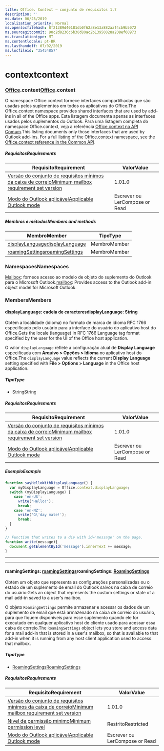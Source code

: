 ```yaml
---
title: Office. Context – conjunto de requisitos 1,7
description: ''
ms.date: 06/25/2019
localization_priority: Normal
ms.openlocfilehash: 8f21389d40181db0f62a8e13a882aaf4cb9b5072
ms.sourcegitcommit: 90c2d8236c6b30d80ac2b13950028a208ef60973
ms.translationtype: MT
ms.contentlocale: pt-BR
ms.lasthandoff: 07/02/2019
ms.locfileid: "35454857"
---
```

# <a name="context"></a><span data-ttu-id="482e8-102">context</span><span class="sxs-lookup"><span data-stu-id="482e8-102">context</span></span>

### <a name="officeofficemdcontext"></a><span data-ttu-id="482e8-103">[Office](Office.md).context</span><span class="sxs-lookup"><span data-stu-id="482e8-103">[Office](Office.md).context</span></span>

<span data-ttu-id="482e8-104">O namespace Office.context fornece interfaces compartilhadas que são usadas pelos suplementos em todos os aplicativos do Office.</span><span class="sxs-lookup"><span data-stu-id="482e8-104">The Office.context namespace provides shared interfaces that are used by add-ins in all of the Office apps.</span></span> <span data-ttu-id="482e8-105">Esta listagem documenta apenas as interfaces usados pelos suplementos do Outlook. Para uma listagem completa do namespace Office.context, veja a referência [Office.context na API Comum](/javascript/api/office/office.context).</span><span class="sxs-lookup"><span data-stu-id="482e8-105">This listing documents only those interfaces that are used by Outlook add-ins. For a full listing of the Office.context namespace, see the [Office.context reference in the Common API](/javascript/api/office/office.context).</span></span>

##### <a name="requirements"></a><span data-ttu-id="482e8-106">Requisitos</span><span class="sxs-lookup"><span data-stu-id="482e8-106">Requirements</span></span>

|<span data-ttu-id="482e8-107">Requisito</span><span class="sxs-lookup"><span data-stu-id="482e8-107">Requirement</span></span>| <span data-ttu-id="482e8-108">Valor</span><span class="sxs-lookup"><span data-stu-id="482e8-108">Value</span></span>|
|---|---|
|[<span data-ttu-id="482e8-109">Versão do conjunto de requisitos mínimos da caixa de correio</span><span class="sxs-lookup"><span data-stu-id="482e8-109">Minimum mailbox requirement set version</span></span>](/office/dev/add-ins/reference/requirement-sets/outlook-api-requirement-sets)| <span data-ttu-id="482e8-110">1.0</span><span class="sxs-lookup"><span data-stu-id="482e8-110">1.0</span></span>|
|[<span data-ttu-id="482e8-111">Modo do Outlook aplicável</span><span class="sxs-lookup"><span data-stu-id="482e8-111">Applicable Outlook mode</span></span>](/outlook/add-ins/#extension-points)| <span data-ttu-id="482e8-112">Escrever ou Ler</span><span class="sxs-lookup"><span data-stu-id="482e8-112">Compose or Read</span></span>|

##### <a name="members-and-methods"></a><span data-ttu-id="482e8-113">Membros e métodos</span><span class="sxs-lookup"><span data-stu-id="482e8-113">Members and methods</span></span>

| <span data-ttu-id="482e8-114">Membro</span><span class="sxs-lookup"><span data-stu-id="482e8-114">Member</span></span> | <span data-ttu-id="482e8-115">Tipo</span><span class="sxs-lookup"><span data-stu-id="482e8-115">Type</span></span> |
|--------|------|
| [<span data-ttu-id="482e8-116">displayLanguage</span><span class="sxs-lookup"><span data-stu-id="482e8-116">displayLanguage</span></span>](#displaylanguage-string) | <span data-ttu-id="482e8-117">Membro</span><span class="sxs-lookup"><span data-stu-id="482e8-117">Member</span></span> |
| [<span data-ttu-id="482e8-118">roamingSettings</span><span class="sxs-lookup"><span data-stu-id="482e8-118">roamingSettings</span></span>](#roamingsettings-roamingsettings) | <span data-ttu-id="482e8-119">Membro</span><span class="sxs-lookup"><span data-stu-id="482e8-119">Member</span></span> |

### <a name="namespaces"></a><span data-ttu-id="482e8-120">Namespaces</span><span class="sxs-lookup"><span data-stu-id="482e8-120">Namespaces</span></span>

<span data-ttu-id="482e8-121">[Mailbox](office.context.mailbox.md): fornece acesso ao modelo de objeto do suplemento do Outlook para o Microsoft Outlook.</span><span class="sxs-lookup"><span data-stu-id="482e8-121">[mailbox](office.context.mailbox.md): Provides access to the Outlook add-in object model for Microsoft Outlook.</span></span>

### <a name="members"></a><span data-ttu-id="482e8-122">Members</span><span class="sxs-lookup"><span data-stu-id="482e8-122">Members</span></span>

#### <a name="displaylanguage-string"></a><span data-ttu-id="482e8-123">displayLanguage: cadeia de caracteres</span><span class="sxs-lookup"><span data-stu-id="482e8-123">displayLanguage: String</span></span>

<span data-ttu-id="482e8-124">Obtém a localidade (idioma) no formato de marca de idioma RFC 1766 especificado pelo usuário para a interface do usuário do aplicativo host do Office.</span><span class="sxs-lookup"><span data-stu-id="482e8-124">Gets the locale (language) in RFC 1766 Language tag format specified by the user for the UI of the Office host application.</span></span>

<span data-ttu-id="482e8-125">O valor `displayLanguage` reflete a configuração atual de **Display Language** especificada com **Arquivo > Opções > Idioma** no aplicativo host do Office.</span><span class="sxs-lookup"><span data-stu-id="482e8-125">The `displayLanguage` value reflects the current **Display Language** setting specified with **File > Options > Language** in the Office host application.</span></span>

##### <a name="type"></a><span data-ttu-id="482e8-126">Tipo</span><span class="sxs-lookup"><span data-stu-id="482e8-126">Type</span></span>

*   <span data-ttu-id="482e8-127">String</span><span class="sxs-lookup"><span data-stu-id="482e8-127">String</span></span>

##### <a name="requirements"></a><span data-ttu-id="482e8-128">Requisitos</span><span class="sxs-lookup"><span data-stu-id="482e8-128">Requirements</span></span>

|<span data-ttu-id="482e8-129">Requisito</span><span class="sxs-lookup"><span data-stu-id="482e8-129">Requirement</span></span>| <span data-ttu-id="482e8-130">Valor</span><span class="sxs-lookup"><span data-stu-id="482e8-130">Value</span></span>|
|---|---|
|[<span data-ttu-id="482e8-131">Versão do conjunto de requisitos mínimos da caixa de correio</span><span class="sxs-lookup"><span data-stu-id="482e8-131">Minimum mailbox requirement set version</span></span>](/office/dev/add-ins/reference/requirement-sets/outlook-api-requirement-sets)| <span data-ttu-id="482e8-132">1.0</span><span class="sxs-lookup"><span data-stu-id="482e8-132">1.0</span></span>|
|[<span data-ttu-id="482e8-133">Modo do Outlook aplicável</span><span class="sxs-lookup"><span data-stu-id="482e8-133">Applicable Outlook mode</span></span>](/outlook/add-ins/#extension-points)| <span data-ttu-id="482e8-134">Escrever ou Ler</span><span class="sxs-lookup"><span data-stu-id="482e8-134">Compose or Read</span></span>|

##### <a name="example"></a><span data-ttu-id="482e8-135">Exemplo</span><span class="sxs-lookup"><span data-stu-id="482e8-135">Example</span></span>

```javascript
function sayHelloWithDisplayLanguage() {
  var myDisplayLanguage = Office.context.displayLanguage;
  switch (myDisplayLanguage) {
    case 'en-US':
      write('Hello!');
      break;
    case 'en-NZ':
      write('G\'day mate!');
      break;
  }
}

// Function that writes to a div with id='message' on the page.
function write(message){
  document.getElementById('message').innerText += message;
}
```

---
---

#### <a name="roamingsettings-roamingsettingsjavascriptapioutlook17officeroamingsettings"></a><span data-ttu-id="482e8-136">roamingSettings: [roamingSettings](/javascript/api/outlook_1_7/office.RoamingSettings)</span><span class="sxs-lookup"><span data-stu-id="482e8-136">roamingSettings: [RoamingSettings](/javascript/api/outlook_1_7/office.RoamingSettings)</span></span>

<span data-ttu-id="482e8-137">Obtém um objeto que representa as configurações personalizadas ou o estado de um suplemento de email do Outlook salvos na caixa de correio do usuário.</span><span class="sxs-lookup"><span data-stu-id="482e8-137">Gets an object that represents the custom settings or state of a mail add-in saved to a user's mailbox.</span></span>

<span data-ttu-id="482e8-138">O objeto `RoamingSettings` permite armazenar e acessar os dados de um suplemento de email que está armazenado na caixa de correio do usuário, para que fiquem disponíveis para esse suplemento quando ele for executado em qualquer aplicativo host de cliente usado para acessar essa caixa de correio.</span><span class="sxs-lookup"><span data-stu-id="482e8-138">The `RoamingSettings` object lets you store and access data for a mail add-in that is stored in a user's mailbox, so that is available to that add-in when it is running from any host client application used to access that mailbox.</span></span>

##### <a name="type"></a><span data-ttu-id="482e8-139">Tipo</span><span class="sxs-lookup"><span data-stu-id="482e8-139">Type</span></span>

*   [<span data-ttu-id="482e8-140">RoamingSettings</span><span class="sxs-lookup"><span data-stu-id="482e8-140">RoamingSettings</span></span>](/javascript/api/outlook_1_7/office.RoamingSettings)

##### <a name="requirements"></a><span data-ttu-id="482e8-141">Requisitos</span><span class="sxs-lookup"><span data-stu-id="482e8-141">Requirements</span></span>

|<span data-ttu-id="482e8-142">Requisito</span><span class="sxs-lookup"><span data-stu-id="482e8-142">Requirement</span></span>| <span data-ttu-id="482e8-143">Valor</span><span class="sxs-lookup"><span data-stu-id="482e8-143">Value</span></span>|
|---|---|
|[<span data-ttu-id="482e8-144">Versão do conjunto de requisitos mínimos da caixa de correio</span><span class="sxs-lookup"><span data-stu-id="482e8-144">Minimum mailbox requirement set version</span></span>](/office/dev/add-ins/reference/requirement-sets/outlook-api-requirement-sets)| <span data-ttu-id="482e8-145">1.0</span><span class="sxs-lookup"><span data-stu-id="482e8-145">1.0</span></span>|
|[<span data-ttu-id="482e8-146">Nível de permissão mínimo</span><span class="sxs-lookup"><span data-stu-id="482e8-146">Minimum permission level</span></span>](/outlook/add-ins/understanding-outlook-add-in-permissions)| <span data-ttu-id="482e8-147">Restrito</span><span class="sxs-lookup"><span data-stu-id="482e8-147">Restricted</span></span>|
|[<span data-ttu-id="482e8-148">Modo do Outlook aplicável</span><span class="sxs-lookup"><span data-stu-id="482e8-148">Applicable Outlook mode</span></span>](/outlook/add-ins/#extension-points)| <span data-ttu-id="482e8-149">Escrever ou Ler</span><span class="sxs-lookup"><span data-stu-id="482e8-149">Compose or Read</span></span>|
